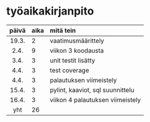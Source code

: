 # työaikakirjanpito

| päivä | aika | mitä tein  |
| :----:|:-----| :-----|
| 19.3. | 2    | vaatimusmäärittely |
|  2.4. | 9    | viikon 3 koodausta |
|  3.4. | 3    | unit testit lisätty |
|  4.4. | 3    | test coverage |
|  4.4. | 3    | palautuksen viimeistely |
| 15.4. | 3    | pylint, kaaviot, sql suunnittelu |
| 16.4. | 3    | viikon 4 palautuksen viimeistely |
|  yht  | 26    |  |
